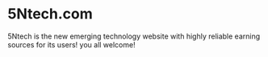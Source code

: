 # 5Ntech.com
5Ntech is the new emerging technology website with highly reliable earning sources for its users! you all welcome!
